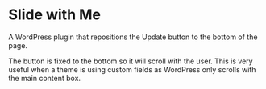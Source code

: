 Slide with Me
============

A WordPress plugin that repositions the Update button to the bottom of the page.

The button is fixed to the bottom so it will scroll with the user. This is very useful when a theme is using custom fields as WordPress only scrolls with the main content box.